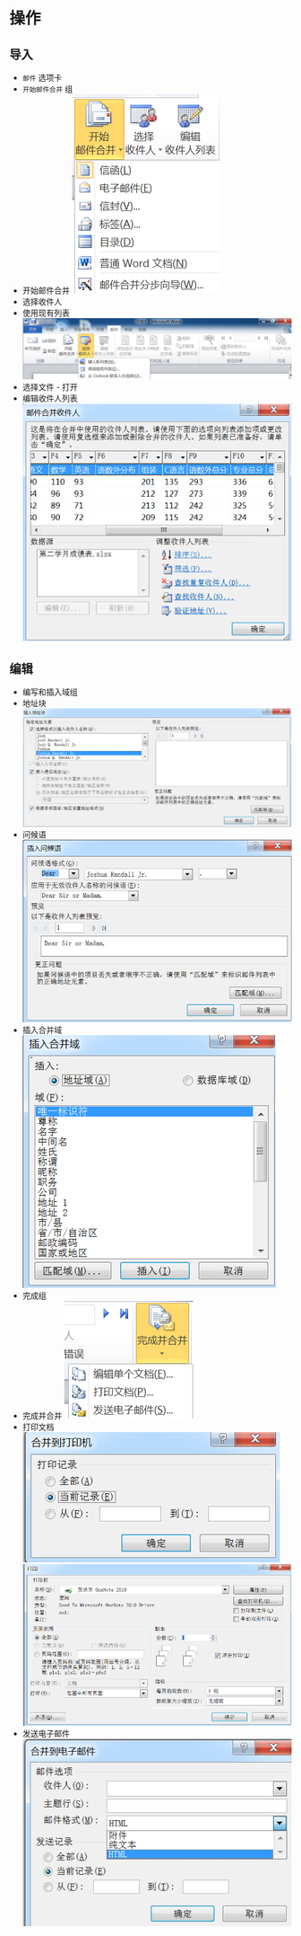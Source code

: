 # 操作
## 导入
- `邮件` 选项卡
- `开始邮件合并` 组
- 开始邮件合并
![Image](<../../../../Resource/Pasted image 20250419163244.png>)
- 选择收件人
- 使用现有列表
![Image](<../../../../Resource/Pasted image 20250419162946.png>)
- 选择文件 - 打开
- 编辑收件人列表
![Image](<../../../../Resource/Pasted image 20250419163159.png>)
## 编辑

- 编写和插入域组
- 地址块
![Image](<../../../../Resource/Pasted image 20250419163541.png>)
- 问候语
![Image](<../../../../Resource/Pasted image 20250419163554.png>)
- 插入合并域
![Image](<../../../../Resource/Pasted image 20250419163630.png>)
- 完成组
- 完成并合并
![Image](<../../../../Resource/Pasted image 20250419163700.png>)
- 打印文档
![Image](<../../../../Resource/Pasted image 20250419163740.png>)
![Image](<../../../../Resource/Pasted image 20250419163753.png>)
- 发送电子邮件
![Image](<../../../../Resource/Pasted image 20250419163831.png>)

